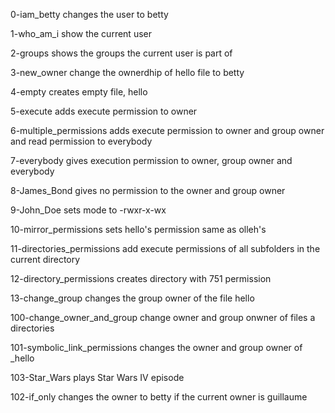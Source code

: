 0-iam_betty changes the user to betty

1-who_am_i show the current user

2-groups shows the groups the current user is part of

3-new_owner change the ownerdhip of hello file to betty

4-empty creates empty file, hello

5-execute adds execute permission to owner

6-multiple_permissions adds execute permission to owner and group owner and read permission to everybody

7-everybody gives execution permission to owner, group owner and everybody

8-James_Bond gives no permission to the owner and group owner

9-John_Doe sets mode to -rwxr-x-wx 

10-mirror_permissions sets hello's permission same as olleh's

11-directories_permissions add execute permissions of all subfolders in the current directory

12-directory_permissions creates directory with 751 permission

13-change_group changes the group owner of the file hello

100-change_owner_and_group change owner and group onwner of files a directories

101-symbolic_link_permissions changes the owner and group owner of _hello

103-Star_Wars plays Star Wars IV episode

102-if_only changes the owner to betty if the current owner is guillaume 
